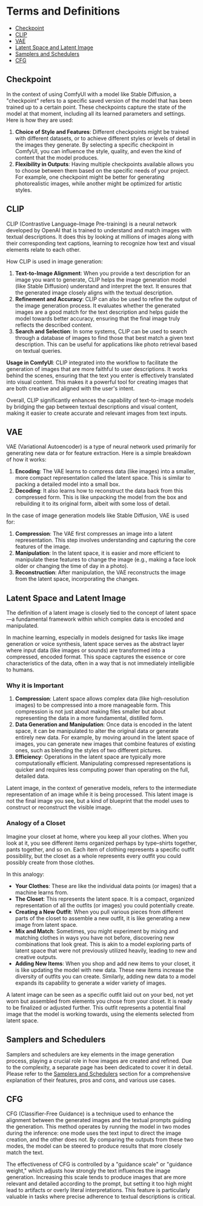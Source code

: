 # Terms and Definitions

- [Checkpoint](#checkpoint)
- [CLIP](#clip)
- [VAE](#vae)
- [Latent Space and Latent Image](#latent-space-and-latent-image)
- [Samplers and Schedulers](#samplers-and-schedulers)
- [CFG](#cfg)

## Checkpoint

In the context of using ComfyUI with a model like Stable Diffusion, a "checkpoint" refers to a specific saved version of the model that has been trained up to a certain point. These checkpoints capture the state of the model at that moment, including all its learned parameters and settings. Here is how they are used:

1. **Choice of Style and Features**: Different checkpoints might be trained with different datasets, or to achieve different styles or levels of detail in the images they generate. By selecting a specific checkpoint in ComfyUI, you can influence the style, quality, and even the kind of content that the model produces.
2. **Flexibility in Outputs**: Having multiple checkpoints available allows you to choose between them based on the specific needs of your project. For example, one checkpoint might be better for generating photorealistic images, while another might be optimized for artistic styles.

## CLIP

CLIP (Contrastive Language–Image Pre-training) is a neural network developed by OpenAI that is trained to understand and match images with textual descriptions. It does this by looking at millions of images along with their corresponding text captions, learning to recognize how text and visual elements relate to each other.

How CLIP is used in image generation:

1. **Text-to-Image Alignment**: When you provide a text description for an image you want to generate, CLIP helps the image generation model (like Stable Diffusion) understand and interpret the text. It ensures that the generated image closely aligns with the textual description.
2. **Refinement and Accuracy**: CLIP can also be used to refine the output of the image generation process. It evaluates whether the generated images are a good match for the text description and helps guide the model towards better accuracy, ensuring that the final image truly reflects the described content.
3. **Search and Selection**: In some systems, CLIP can be used to search through a database of images to find those that best match a given text description. This can be useful for applications like photo retrieval based on textual queries.

**Usage in ComfyUI**: CLIP integrated into the workflow to facilitate the generation of images that are more faithful to user descriptions. It works behind the scenes, ensuring that the text you enter is effectively translated into visual content. This makes it a powerful tool for creating images that are both creative and aligned with the user's intent.

Overall, CLIP significantly enhances the capability of text-to-image models by bridging the gap between textual descriptions and visual content, making it easier to create accurate and relevant images from text inputs.

## VAE

VAE (Variational Autoencoder) is a type of neural network used primarily for generating new data or for feature extraction. Here is a simple breakdown of how it works:

1. **Encoding**: The VAE learns to compress data (like images) into a smaller, more compact representation called the latent space. This is similar to packing a detailed model into a small box.
2. **Decoding**: It also learns how to reconstruct the data back from this compressed form. This is like unpacking the model from the box and rebuilding it to its original form, albeit with some loss of detail.

In the case of image generation models like Stable Diffusion, VAE is used for:

1. **Compression**: The VAE first compresses an image into a latent representation. This step involves understanding and capturing the core features of the image.
2. **Manipulation**: In the latent space, it is easier and more efficient to manipulate these features to change the image (e.g., making a face look older or changing the time of day in a photo).
3. **Reconstruction**: After manipulation, the VAE reconstructs the image from the latent space, incorporating the changes.

## Latent Space and Latent Image

The definition of a latent image is closely tied to the concept of latent space—a fundamental framework within which complex data is encoded and manipulated.

In machine learning, especially in models designed for tasks like image generation or voice synthesis, latent space serves as the abstract layer where input data (like images or sounds) are transformed into a compressed, encoded format. This space captures the essence or core characteristics of the data, often in a way that is not immediately intelligible to humans.

### Why it is Important

1. **Compression**: Latent space allows complex data (like high-resolution images) to be compressed into a more manageable form. This compression is not just about making files smaller but about representing the data in a more fundamental, distilled form.
2. **Data Generation and Manipulation**: Once data is encoded in the latent space, it can be manipulated to alter the original data or generate entirely new data. For example, by moving around in the latent space of images, you can generate new images that combine features of existing ones, such as blending the styles of two different pictures.
3. **Efficiency**: Operations in the latent space are typically more computationally efficient. Manipulating compressed representations is quicker and requires less computing power than operating on the full, detailed data.

Latent image, in the context of generative models, refers to the intermediate representation of an image while it is being processed. This latent image is not the final image you see, but a kind of blueprint that the model uses to construct or reconstruct the visible image.

### Analogy of a Closet

Imagine your closet at home, where you keep all your clothes. When you look at it, you see different items organized perhaps by type–shirts together, pants together, and so on. Each item of clothing represents a specific outfit possibility, but the closet as a whole represents every outfit you could possibly create from those clothes.

In this analogy:

- **Your Clothes**: These are like the individual data points (or images) that a machine learns from.
- **The Closet**: This represents the latent space. It is a compact, organized representation of all the outfits (or images) you could potentially create.
- **Creating a New Outfit**: When you pull various pieces from different parts of the closet to assemble a new outfit, it is like generating a new image from latent space.
- **Mix and Match**: Sometimes, you might experiment by mixing and matching clothes in ways you have not before, discovering new combinations that look great. This is akin to a model exploring parts of latent space that were not previously utilized heavily, leading to new and creative outputs.
- **Adding New Items**: When you shop and add new items to your closet, it is like updating the model with new data. These new items increase the diversity of outfits you can create. Similarly, adding new data to a model expands its capability to generate a wider variety of images.

A latent image can be seen as a specific outfit laid out on your bed, not yet worn but assembled from elements you chose from your closet. It is ready to be finalized or adjusted further. This outfit represents a potential final image that the model is working towards, using the elements selected from latent space.

## Samplers and Schedulers

Samplers and schedulers are key elements in the image generation process, playing a crucial role in how images are created and refined. Due to the complexity, a separate page has been dedicated to cover it in detail. Please refer to the [Samplers and Schedulers](samplers-and-schedulers.md) section for a comprehensive explanation of their features, pros and cons, and various use cases.

## CFG
  
CFG (Classifier-Free Guidance) is a technique used to enhance the alignment between the generated images and the textual prompts guiding the generation. This method operates by running the model in two modes during the inference: one mode uses the text input to direct the image creation, and the other does not. By comparing the outputs from these two modes, the model can be steered to produce results that more closely match the text.

The effectiveness of CFG is controlled by a "guidance scale" or "guidance weight," which adjusts how strongly the text influences the image generation. Increasing this scale tends to produce images that are more relevant and detailed according to the prompt, but setting it too high might lead to artifacts or overly literal interpretations. This feature is particularly valuable in tasks where precise adherence to textual descriptions is critical.